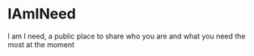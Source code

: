# IAmINeed
I am I need, a public place to share who you are and what you need the most at the moment
